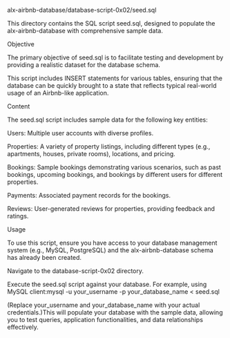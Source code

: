 alx-airbnb-database/database-script-0x02/seed.sql

This directory contains the SQL script seed.sql, designed to populate the alx-airbnb-database with comprehensive sample data.

Objective

The primary objective of seed.sql is to facilitate testing and development by providing a realistic dataset for the database schema. 

This script includes INSERT statements for various tables, ensuring that the database can be quickly brought to a state that reflects typical real-world usage of an Airbnb-like application.

Content

The seed.sql script includes sample data for the following key entities:

Users: Multiple user accounts with diverse profiles.

Properties: A variety of property listings, including different types (e.g., apartments, houses, private rooms), locations, and pricing.

Bookings: Sample bookings demonstrating various scenarios, such as past bookings, upcoming bookings, and bookings by different users for different properties.

Payments: Associated payment records for the bookings.

Reviews: User-generated reviews for properties, providing feedback and ratings.

Usage

To use this script, ensure you have access to your database management system (e.g., MySQL, PostgreSQL) and the alx-airbnb-database schema has already been created.

Navigate to the database-script-0x02 directory.

Execute the seed.sql script against your database. For example, using MySQL client:mysql -u your_username -p your_database_name < seed.sql

(Replace your_username and your_database_name with your actual credentials.)This will populate your database with the sample data, allowing you to test queries, application functionalities, and data relationships effectively.
